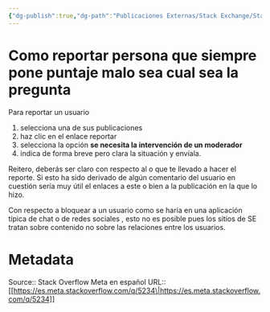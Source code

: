 ```yaml
---
{"dg-publish":true,"dg-path":"Publicaciones Externas/Stack Exchange/Stack Overflow en español/Stack Overflow en español Meta/es.meta.stackoverflow.com-5234.md","permalink":"/publicaciones-externas/stack-exchange/stack-overflow-en-espanol/stack-overflow-en-espanol-meta/es-meta-stackoverflow-com-5234/","title":"Como reportar persona que siempre pone puntaje malo sea cual sea la pregunta","hide":true,"noteIcon":"\"0\"","created":"2024-04-03T12:49:10.764-06:00","updated":"2024-04-05T16:44:04.543-06:00"}
---
```


# Como reportar persona que siempre pone puntaje malo sea cual sea la pregunta

Para reportar un usuario 

1. selecciona una de sus publicaciones
2. haz clic en el enlace reportar
3. selecciona la opción **se necesita la intervención de un moderador**
4. indica de forma breve pero clara la situación y envíala.

Reitero, deberás ser claro con respecto al o que te llevado a hacer el reporte. Si esto ha sido derivado de algún comentario del usuario en cuestión sería muy útil el enlaces a este o bien a la publicación en la que lo hizo.

Con respecto a bloquear a un usuario como se haría en una aplicación típica de chat o de redes sociales , esto no es posible pues los sitios de SE tratan sobre contenido no sobre las relaciones entre los usuarios.

# Metadata
Source:: Stack Overflow Meta en español
URL:: [[https://es.meta.stackoverflow.com/q/5234\|https://es.meta.stackoverflow.com/q/5234]]

